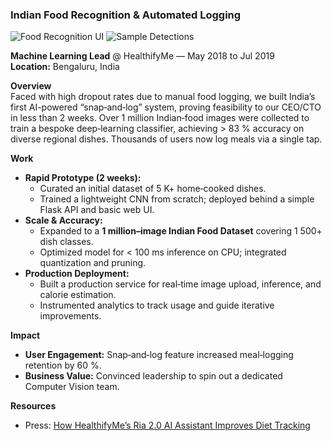 ### Indian Food Recognition & Automated Logging

![Food Recognition UI](<INSERT_IMAGE_URL_1>)
![Sample Detections](<INSERT_IMAGE_URL_2>)

**Machine Learning Lead** @ HealthifyMe  — May 2018 to Jul 2019  
**Location:** Bengaluru, India

**Overview**  
Faced with high dropout rates due to manual food logging, we built India’s first AI-powered “snap‐and‐log” system, proving feasibility to our CEO/CTO in less than 2 weeks. Over 1 million Indian‐food images were collected to train a bespoke deep‐learning classifier, achieving > 83 % accuracy on diverse regional dishes. Thousands of users now log meals via a single tap.

**Work**  
- **Rapid Prototype (2 weeks):**  
  - Curated an initial dataset of 5 K+ home‐cooked dishes.  
  - Trained a lightweight CNN from scratch; deployed behind a simple Flask API and basic web UI.  
- **Scale & Accuracy:**  
  - Expanded to a **1 million–image Indian Food Dataset** covering 1 500+ dish classes.  
  - Optimized model for < 100 ms inference on CPU; integrated quantization and pruning.  
- **Production Deployment:**  
  - Built a production service for real‐time image upload, inference, and calorie estimation.  
  - Instrumented analytics to track usage and guide iterative improvements.

**Impact**
- **User Engagement:** Snap‐and‐log feature increased meal‐logging retention by 60 %.  
- **Business Value:** Convinced leadership to spin out a dedicated Computer Vision team.

**Resources**  
- Press: [How HealthifyMe’s Ria 2.0 AI Assistant Improves Diet Tracking](https://indianexpress.com/article/technology/social/healthifyme-wants-to-improve-your-diet-with-its-ria2-0-ai-assistant-here-is-how-5544698/)
